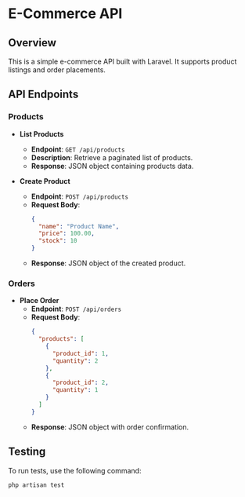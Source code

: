 # E-Commerce API

## Overview

This is a simple e-commerce API built with Laravel. It supports product listings and order placements.

## API Endpoints

### Products

- **List Products**
  - **Endpoint**: `GET /api/products`
  - **Description**: Retrieve a paginated list of products.
  - **Response**: JSON object containing products data.

- **Create Product**
  - **Endpoint**: `POST /api/products`
  - **Request Body**:
    ```json
    {
      "name": "Product Name",
      "price": 100.00,
      "stock": 10
    }
    ```
  - **Response**: JSON object of the created product.

### Orders

- **Place Order**
  - **Endpoint**: `POST /api/orders`
  - **Request Body**:
    ```json
    {
      "products": [
        {
          "product_id": 1,
          "quantity": 2
        },
        {
          "product_id": 2,
          "quantity": 1
        }
      ]
    }
    ```
  - **Response**: JSON object with order confirmation.

## Testing

To run tests, use the following command:

```bash
php artisan test
